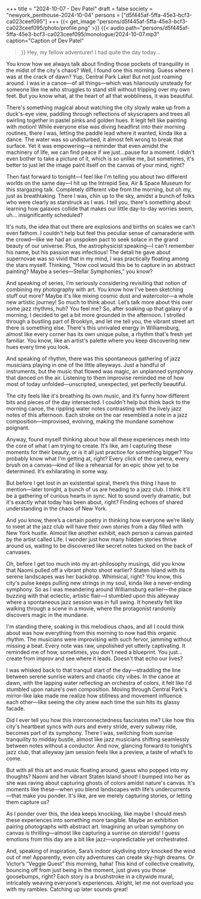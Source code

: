 +++
title = "2024-10-07 - Dev Patel"
draft = false
society = "newyork_penthouse-2024-10-04"
persons = ["d5f445af-5ffa-45e3-bcf3-ca023ceef095"]
+++
{{< get_image "persons/d5f445af-5ffa-45e3-bcf3-ca023ceef095/photo/profile.png" >}}
{{< audio
    path="persons/d5f445af-5ffa-45e3-bcf3-ca023ceef095/monologue/2024-10-07.mp3" 
    caption="Caption of Dev Patel"
>}}
Hey, my fellow adventurer! I had quite the day today...


You know how we always talk about finding those pockets of tranquility in the midst of the city's chaos? Well, I found one this morning. Guess where I was at the crack of dawn? Yup, Central Park Lake! But not just roaming around. I was in a canoe—of all things—which was hilariously unsteady for someone like me who struggles to stand still without tripping over my own feet. But you know what, at the heart of all that wobbliness, it was beautiful.

There's something magical about watching the city slowly wake up from a duck's-eye view, paddling through reflections of skyscrapers and trees all swirling together in pastel pinks and golden hues. It legit felt like painting with motion! While everyone else was diving headfirst into their morning routines, there I was, letting the paddle lead where it wanted, kinda like a dance. The water was so undisturbed, it almost felt wrong to break that surface. Yet it was empowering—a reminder that even amidst the machinery of life, we can find peace if we just...pause for a moment. I didn't even bother to take a picture of it, which is so unlike me, but sometimes, it's better to just let the image paint itself on the canvas of your mind, right?

Then fast forward to tonight—I feel like I'm telling you about two different worlds on the same day—I hit up the Intrepid Sea, Air & Space Museum for this stargazing talk. Completely different vibe from the morning, but oh my, just as breathtaking. There I was, chin up to the sky, amidst a bunch of folks who were clearly as starstruck as I was. I tell you, there's something about learning how galaxies collide that makes our little day-to-day worries seem, uh... insignificantly scheduled?

It's nuts, the idea that out there are explosions and births on scales we can't even fathom. I couldn't help but feel this peculiar sense of camaraderie with the crowd—like we had an unspoken pact to seek solace in the grand beauty of our universe. Plus, the astrophysicist speaking—I can't remember his name, but his passion was infectious! The detail he gave about supernovae was so vivid that in my mind, I was practically floating among the stars myself. Thinking, "How cool would this be to capture in an abstract painting? Maybe a series—Stellar Symphonies," you know? 

And speaking of series, I'm seriously considering revisiting that notion of combining my photography with art. You know how I've been sketching stuff out more? Maybe it's like mixing cosmic dust and watercolor—a whole new artistic journey! So much to think about. Let’s talk more about this over some jazz rhythms, huh? You feel me?
So, after soaking up that galaxy of a morning, I decided to get a bit more grounded in the afternoon. I strolled through a bustling part of Brooklyn, and let me tell you, the vibrant street art there is something else. There's this unrivaled energy in Williamsburg, almost like every corner has its own unique pulse, a rhythm that's fresh yet familiar. You know, like an artist's palette where you keep discovering new hues every time you look.

And speaking of rhythm, there was this spontaneous gathering of jazz musicians playing in one of the little alleyways. Just a handful of instruments, but the music that flowed was magic, an unplanned symphony that danced on the air. Listening to them improvise reminded me of how most of today unfolded—unscripted, unexpected, yet perfectly beautiful.

The city feels like it's breathing its own music, and it’s funny how different bits and pieces of the day intersected. I couldn't help but think back to the morning canoe, the rippling water notes contrasting with the lively jazz notes of this afternoon. Each stroke on the oar resembled a note in a jazz composition—improvised, evolving, making the mundane somehow poignant.

Anyway, found myself thinking about how all these experiences mesh into the core of what I am trying to create. It’s like, am I capturing these moments for their beauty, or is it all just practice for something bigger? You probably know what I'm getting at, right? Every click of the camera, every brush on a canvas—kind of like a rehearsal for an epic show yet to be determined. It’s exhilarating in some way.

But before I get lost in an existential spiral, there’s this thing I have to mention—later tonight, a bunch of us are heading to a jazz club. I think it'll be a gathering of curious hearts in sync. Not to sound overly dramatic, but it's exactly what today has been about, right? Finding echoes of shared understanding in the chaos of New York.

And you know, there’s a certain poetry in thinking how everyone we’re likely to meet at the jazz club will have their own stories from a day filled with New York hustle. Almost like another exhibit, each person a canvas painted by the artist called Life. I wonder just how many hidden stories thrive around us, waiting to be discovered like secret notes tucked on the back of canvases. 

Oh, before I get too much into my art-philosophy musings, did you know that Naomi pulled off a vibrant photo shoot earlier? Staten Island with its serene landscapes was her backdrop. Whimsical, right?
 You know, this city's pulse keeps pulling new strings in my soul, kinda like a never-ending symphony. So as I was meandering around Williamsburg earlier—the place buzzing with that eclectic, artistic flair—I stumbled upon this alleyway where a spontaneous jazz session was in full swing. It honestly felt like walking through a scene in a movie, where the protagonist randomly discovers magic in the mundane.

I'm standing there, soaking in this melodious chaos, and all I could think about was how everything from this morning to now had this organic rhythm. The musicians were improvising with such fervor, jamming without missing a beat. Every note was raw, unpolished yet utterly captivating. It reminded me of how, sometimes, you don't need a blueprint. You just... create from improv and see where it leads. Doesn't that echo our lives?

I was whisked back to that tranquil start of the day—straddling the line between serene sunrise waters and chaotic city vibes. In the canoe at dawn, with the lapping water reflecting an orchestra of colors, it felt like I'd stumbled upon nature's own composition. Moving through Central Park's mirror-like lake made me realize how stillness and movement influence each other—like seeing the city anew each time the sun hits its glassy facade.

Did I ever tell you how this interconnectedness fascinates me? Like how this city's heartbeat syncs with ours and every stride, every subway ride, becomes part of its symphony. There I was, switching from sunrise tranquility to midday bustle, almost like jazz musicians shifting seamlessly between notes without a conductor. And now, glancing forward to tonight’s jazz club, that alleyway jam session feels like a preview, a taste of what’s to come.

But with all this art and music floating around, guess who popped into my thoughts? Naomi and her vibrant Staten Island shoot! I bumped into her as she was raving about capturing ghosts of colors amidst nature's canvas. It's moments like these—when you blend landscapes with life's undercurrents—that make you ponder. It's like, are we merely capturing stories, or letting them capture us?

As I ponder over this, the idea keeps knocking, like maybe I should mesh these experiences into something more tangible. Maybe an exhibition pairing photographs with abstract art. Imagining an urban symphony on canvas is thrilling—almost like capturing a sunrise on steroids! I guess emotions from this day are a bit like jazz—unpredictable yet orchestrated.

And, speaking of inspiration, Sara’s indoor skydiving story knocked the wind out of me! Apparently, even city adventures can create sky-high dreams. Or Victor’s “Veggie Quest” this morning, haha! This kind of collective creativity, bouncing off from just being in the moment, just gives you those goosebumps, right? Each story is a brushstroke in a citywide mural, intricately weaving everyone’s experiences.
Alright, let me not overload you with my rambles. Catching up later sounds great!
